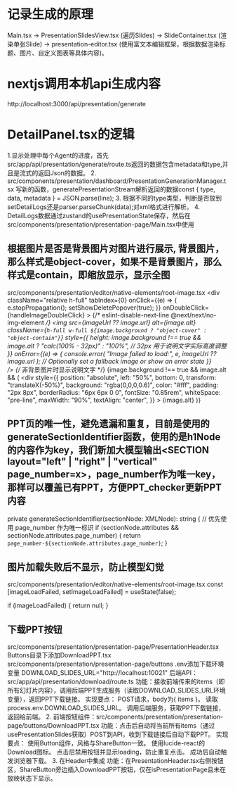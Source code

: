 # 记录生成的原理
Main.tsx -> PresentationSlidesView.tsx (遍历Slides) -> SlideContainer.tsx (渲染单张Slide) ->
  presentation-editor.tsx (使用富文本编辑框架，根据数据渲染标题、图片、自定义图表等具体内容)。

# nextjs调用本机api生成内容
http://localhost:3000/api/presentation/generate

# DetailPanel.tsx的逻辑
1.显示处理中每个Agent的进度，首先src/app/api/presentation/generate/route.ts返回的数据包含metadata和type,并且是流式的返回Json的数据。
2. src/components/presentation/dashboard/PresentationGenerationManager.tsx 写新的函数，generatePresentationStream解析返回的数据const { type, data, metadata } = JSON.parse(line);
3. 根据不同的type类型，判断是否放到setDetailLogs还是parser.parseChunk(data);对xml格式进行解析。
4. DetailLogs数据通过zustand的usePresentationState保存，然后在src/components/presentation/presentation-page/Main.tsx中使用

## 根据图片是否是背景图片对图片进行展示, 背景图片，那么样式是object-cover，如果不是背景图片，那么样式是contain，即缩放显示，显示全图
src/components/presentation/editor/native-elements/root-image.tsx
                <PopoverTrigger asChild>
                  <div
                    className="relative h-full"
                    tabIndex={0}
                    onClick={(e) => {
                      e.stopPropagation();
                      setShowDeletePopover(true);
                    }}
                    onDoubleClick={handleImageDoubleClick}
                  >
                    {/*  eslint-disable-next-line @next/next/no-img-element */}
                    <img
                      src={imageUrl ?? image.url}
                      alt={image.alt}
                      className={`h-full w-full ${image.background ? "object-cover" : "object-contain"}`}
                      style={{
                        height: image.background !== true && image.alt ? "calc(100% - 32px)" : "100%",
                        // 32px 用于说明文字实际高度调整
                      }}
                      onError={(e) => {
                        console.error(
                          "Image failed to load:",
                          e,
                          imageUrl ?? image.url
                        );
                        // Optionally set a fallback image or show an error state
                      }}  
                    />
                    {/* 非背景图片时显示说明文字 */}
                    {image.background !== true && image.alt && (
                      <div
                        style={{
                          position: "absolute",
                          left: "50%",
                          bottom: 0,
                          transform: "translateX(-50%)",
                          background: "rgba(0,0,0,0.6)",
                          color: "#fff",
                          padding: "2px 8px",
                          borderRadius: "6px 6px 0 0",
                          fontSize: "0.85rem",
                          whiteSpace: "pre-line",
                          maxWidth: "90%",
                          textAlign: "center",
                        }}
                      >
                        {image.alt}
                      </div>
                    )}
                  </div>
                </PopoverTrigger>


## PPT页的唯一性，避免遗漏和重复，目前是使用的generateSectionIdentifier函数，使用的是h1Node的内容作为key，我们新加大模型输出<SECTION layout="left" | "right" | "vertical" page_number=x>，page_number作为唯一key，那样可以覆盖已有PPT，方便PPT_checker更新PPT内容
  private generateSectionIdentifier(sectionNode: XMLNode): string {
    // 优先使用 page_number 作为唯一标识
    if (sectionNode.attributes && sectionNode.attributes.page_number) {
      return `page_number-${sectionNode.attributes.page_number}`;
    }

## 图片加载失败后不显示，防止模型幻觉
src/components/presentation/editor/native-elements/root-image.tsx
  const [imageLoadFailed, setImageLoadFailed] = useState(false);

  if (imageLoadFailed) {
    return null;
  }

## 下载PPT按钮
src/components/presentation/presentation-page/PresentationHeader.tsx
Buttons目录下添加DownloadPPT.tsx
src/components/presentation/presentation-page/buttons
.env添加下载环境变量
DOWNLOAD_SLIDES_URL="http://localhost:10021"
后端API：src/app/api/presentation/download/route.ts
功能：接收前端传来的items（即所有幻灯片内容），调用后端PPT生成服务（读取DOWNLOAD_SLIDES_URL环境变量），返回PPT下载链接。
实现要点：
POST请求，body为{ items }。
读取process.env.DOWNLOAD_SLIDES_URL。
调用后端服务，获取PPT下载链接，返回给前端。
2. 前端按钮组件：src/components/presentation/presentation-page/buttons/DownloadPPT.tsx
功能：点击后自动将当前所有items（通过usePresentationSlides获取）POST到API，收到下载链接后自动下载PPT。
实现要点：
使用Button组件，风格与ShareButton一致。
使用lucide-react的Download图标。
点击后禁用按钮并显示loading，防止重复点击。
成功后自动触发浏览器下载。
3. 在Header中集成
功能：在PresentationHeader.tsx右侧按钮区，ShareButton旁边插入DownloadPPT按钮，仅在isPresentationPage且未在放映状态下显示。
